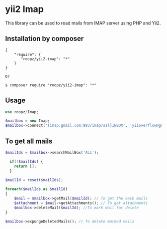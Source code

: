 yii2 Imap
==========
This library can be used to read mails from IMAP server using PHP and Yii2.

Installation by composer
------------
```composer
{
    "require": {
       "roopz/yii2-imap": "*"
    }
}

Or

$ composer require "roopz/yii2-imap": "*"
```
Usage
-----
```php
use roopz/Imap;

$mailbox = new Imap;
$mailbox->connect('{imap.gmail.com:993/imap/ssl}INBOX', 'yiioverflow@gmail.com', 'password', __DIR__);
```
To get all mails
----------------
```php
$mailIds = $mailbox->searchMailBox('ALL');

  if(!$mailIds) {
    return [];
  }
 
$mailId = reset($mailIds);

foreach($mailIds as $mailId)
{
    $mail = $mailbox->getMail($mailId); // To get the each mails
    $attachment = $mail->getAttachments(); // To get attachments
    $mailbox->deleteMail($mailId); //To mark mail for delete
}

$mailbox->expungeDeletedMails(); // To delete marked mails
```
